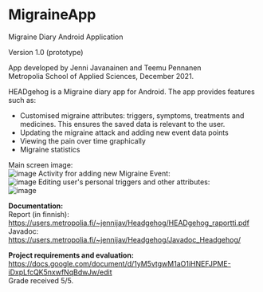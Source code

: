 # MigraineApp
Migraine Diary Android Application<br>

Version 1.0 (prototype)<br>

App developed by Jenni Javanainen and Teemu Pennanen<br>
Metropolia School of Applied Sciences, December 2021.<br>

HEADgehog is a Migraine diary app for Android. The app provides features such as:<br>
<ul>
  <li>Customised migraine attributes: triggers, symptoms, treatments and medicines. This ensures the saved data is relevant to the user.</li>
  <li>Updating the migraine attack and adding new event data points</li>
  <li>Viewing the pain over time graphically</li>
  <li>Migraine statistics</li>
</ul>


Main screen image:<br>
![image](https://user-images.githubusercontent.com/54348859/148764081-54622d64-f14d-4c57-b394-2381bb21abdb.png)
Activity fror adding new Migraine Event:<br>
![image](https://user-images.githubusercontent.com/54348859/148764696-a9ba9af2-927a-4775-8810-ab7ad7b7d5c9.png)
Editing user's personal triggers and other attributes:<br>
![image](https://user-images.githubusercontent.com/54348859/148764754-c96e8049-6159-4bc5-9fcf-ed57fd54beff.png)



<b>Documentation:</b><br>
Report (in finnish): https://users.metropolia.fi/~jennijav/Headgehog/HEADgehog_raportti.pdf<br>
Javadoc: https://users.metropolia.fi/~jennijav/Headgehog/Javadoc_Headgehog/<br>

<b>Project requirements and evaluation:</b> https://docs.google.com/document/d/1yM5vtgwM1aO1iHNEFJPME-iDxpLfcQK5nxwfNqBdwJw/edit<br>
Grade received 5/5.
